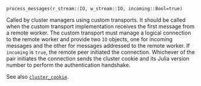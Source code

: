 ```
process_messages(r_stream::IO, w_stream::IO, incoming::Bool=true)
```

Called by cluster managers using custom transports. It should be called when the custom transport implementation receives the first message from a remote worker. The custom transport must manage a logical connection to the remote worker and provide two `IO` objects, one for incoming messages and the other for messages addressed to the remote worker. If `incoming` is `true`, the remote peer initiated the connection. Whichever of the pair initiates the connection sends the cluster cookie and its Julia version number to perform the authentication handshake.

See also [`cluster_cookie`](@ref).

